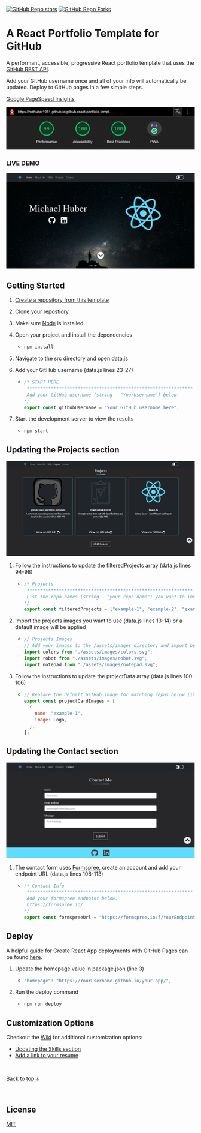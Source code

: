 [![GitHub Repo stars](https://img.shields.io/github/stars/mshuber1981/github-react-portfolio-template?color=%2361dbfb&style=for-the-badge&logo=github)](https://github.com/mshuber1981/github-react-portfolio-template/stargazers/) [![GitHub Repo Forks](https://img.shields.io/github/forks/mshuber1981/github-react-portfolio-template?color=%2361dbfb&style=for-the-badge&logo=github&label=Forks)](https://github.com/mshuber1981/github-react-portfolio-template/network/members)

# A React Portfolio Template for GitHub

A performant, accessible, progressive React portfolio template that uses the [GitHub REST API](https://docs.github.com/en/free-pro-team@latest/rest).

Add your GitHub username once and all of your info will automatically be updated. Deploy to GitHub pages in a few simple steps.

[Google PageSpeed Insights](https://developers.google.com/speed/pagespeed/insights/)

![Page Speed](/README_images/speed.png)

### <a href="https://mshuber1981.github.io/github-react-portfolio-template/">LIVE DEMO</a>

![Project Preview](/README_images/preview.png)

## Getting Started

1. [Create a repository from this template](https://docs.github.com/en/repositories/creating-and-managing-repositories/creating-a-repository-from-a-template)
1. [Clone your repostiory](https://developers.google.com/speed/pagespeed/insights/)
1. Make sure [Node](https://nodejs.org/en/) is installed
1. Open your project and install the dependencies

   - ```bash
     npm install
     ```

1. Navigate to the src directory and open data.js
1. Add your GitHub username (data.js lines 23-27)

   - ```javascript
     /* START HERE
      ************************************************************** 
      Add your GitHub username (string - "YourUsername") below.
     */
     export const githubUsername = "Your GitHub username here";
     ```

1. Start the development server to view the results

   - ```bash
     npm start
     ```

## Updating the Projects section

![Projects Preview](/README_images/projects.png)

1. Follow the instructions to update the filteredProjects array (data.js lines 94-98)

   - ```javascript
     /* Projects
      ************************************************************** 
      List the repo names (string - "your-repo-name") you want to include (they will be sorted alphabetically). If empty, only the first 3 will be included.
     */
     export const filteredProjects = ["example-1", "example-2", "example-3"];
     ```

1. Import the projects images you want to use (data.js lines 13-14) or a default image will be applied

   - ```javascript
     // Projects Images
     // Add your images to the /assets/images directory and import below
     import colors from "./assets/images/colors.svg";
     import robot from "./assets/images/robot.svg";
     import notepad from "./assets/images/notepad.svg";
     ```

1. Follow the instructions to update the projectData array (data.js lines 100-106)

   - ```javascript
     // Replace the defualt GitHub image for matching repos below (images imported above - lines 13-14)
     export const projectCardImages = [
       {
         name: "example-1",
         image: Logo,
       },
     ];
     ```

## Updating the Contact section

![Contact Preview](/README_images/contact.png)

1. The contact form uses [Formspree](https://formspree.io/), create an account and add your endpoint URL (data.js lines 108-113)

   - ```javascript
     /* Contact Info
      ************************************************************** 
      Add your formspree endpoint below.
      https://formspree.io/
     */
     export const formspreeUrl = "https://formspree.io/f/YourEndpoint";
     ```

## Deploy

A helpful guide for Create React App deployments with GitHub Pages can be found [here](https://create-react-app.dev/docs/deployment#github-pages).

1. Update the homepage value in package.json (line 3)

   - ```javascript
     "homepage": "https://YourUsername.github.io/your-app/",
     ```

1. Run the deploy command

   - ```bash
     npm run deploy
     ```

## Customization Options

Checkout the [Wiki](https://github.com/mshuber1981/github-react-portfolio-template/wiki) for additional customization options:

<!-- - [Updating the Hero images](https://github.com/mshuber1981/github-react-portfolio-template/wiki/Updating-the-Hero-images) -->

- [Updating the Skills section](https://github.com/mshuber1981/github-react-portfolio-template/wiki/Updating-the-Skills-section)
- [Add a link to your resume](https://github.com/mshuber1981/github-react-portfolio-template/wiki/Updating-the-Skills-section#add-a-link-to-your-resume)

<br />

[Back to top :top:](#github-react-portfolio-template)

<br />

## License

[MIT](https://choosealicense.com/licenses/mit/)
